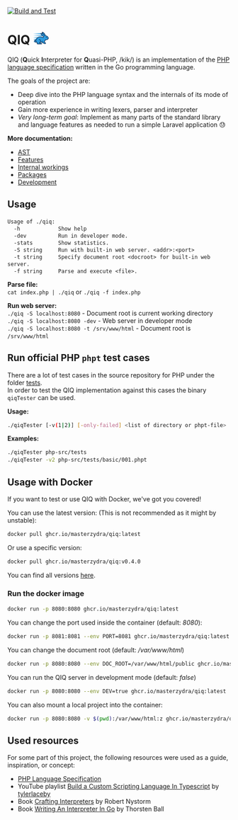 [![Build and Test](https://github.com/MasterZydra/QIQ/actions/workflows/build-and-test.yml/badge.svg)](https://github.com/MasterZydra/QIQ/actions/workflows/build-and-test.yml)
# QIQ <img style="height: 1em;" src="doc/Rabbit.svg">

QIQ (**Q**uick **I**nterpreter for **Q**uasi-PHP, /kik/) is an implementation of the [PHP language specification](https://phplang.org/) written in the Go programming language.

The goals of the project are:
- Deep dive into the PHP language syntax and the internals of its mode of operation
- Gain more experience in writing lexers, parser and interpreter
- *Very long-term goal*: Implement as many parts of the standard library and language features as needed to run a simple Laravel application :sweat:

**More documentation:**
- [AST](doc/AST.md)
- [Features](doc/Features.md)
- [Internal workings](doc/Internal%20workings.md)
- [Packages](doc/Packages.md)
- [Development](doc/Development.md)

## Usage
```
Usage of ./qiq:
  -h            Show help
  -dev          Run in developer mode.
  -stats        Show statistics.
  -S string     Run with built-in web server. <addr>:<port>
  -t string     Specify document root <docroot> for built-in web server.
  -f string     Parse and execute <file>.
```

**Parse file:**  
`cat index.php | ./qiq` or `./qiq -f index.php`

**Run web server:**  
`./qiq -S localhost:8080` - Document root is current working directory  
`./qiq -S localhost:8080 -dev` - Web server in developer mode  
`./qiq -S localhost:8080 -t /srv/www/html` - Document root is `/srv/www/html`

## Run official PHP `phpt` test cases
There are a lot of test cases in the source repository for PHP under the folder [tests](https://github.com/php/php-src/tree/master/tests).  
In order to test the QIQ implementation against this cases the binary `qiqTester` can be used.

**Usage:**
```bash
./qiqTester [-v(1|2)] [-only-failed] <list of directory or phpt-file>
```

**Examples:**
```bash
./qiqTester php-src/tests
./qiqTester -v2 php-src/tests/basic/001.phpt
```

## Usage with Docker
If you want to test or use QIQ with Docker, we've got you covered!

You can use the latest version: (This is not recommended as it might by unstable):
```bash
docker pull ghcr.io/masterzydra/qiq:latest
```

Or use a specific version:
```bash
docker pull ghcr.io/masterzydra/qiq:v0.4.0
```

You can find all versions [here](https://github.com/MasterZydra/QIQ/pkgs/container/qiq/versions).

### Run the docker image 
```bash
docker run -p 8080:8080 ghcr.io/masterzydra/qiq:latest
```

You can change the port used inside the container (default: *8080*):
```bash
docker run -p 8081:8081 --env PORT=8081 ghcr.io/masterzydra/qiq:latest
```

You can change the document root (default: */var/www/html*)
```bash
docker run -p 8080:8080 --env DOC_ROOT=/var/www/html/public ghcr.io/masterzydra/qiq:latest
```

You can run the QIQ server in development mode (default: *false*)
```bash
docker run -p 8080:8080 --env DEV=true ghcr.io/masterzydra/qiq:latest
```

You can also mount a local project into the container:
```bash
docker run -p 8080:8080 -v $(pwd):/var/www/html:z ghcr.io/masterzydra/qiq:latest
```

## Used resources
For some part of this project, the following resources were used as a guide, inspiration, or concept:
- [PHP Language Specification](https://phplang.org/)
- YouTube playlist [Build a Custom Scripting Language In Typescript](https://www.youtube.com/playlist?list=PL_2VhOvlMk4UHGqYCLWc6GO8FaPl8fQTh) by [tylerlaceby](https://www.youtube.com/@tylerlaceby)
- Book [Crafting Interpreters](https://craftinginterpreters.com/) by Robert Nystorm
- Book [Writing An Interpreter In Go](https://interpreterbook.com/) by Thorsten Ball
